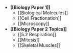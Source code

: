 - **[[Biology Paper 1]]**
	- [[Biological Molecules]]
	- [[Cell Fractionation]]
	- [[Microscopy]]
- **[[Biology Paper 2 Topics]]**
	- [[5.2 Respiration]]
	- [[Mitosis]]
	- [[Skeletal Muscles]]


